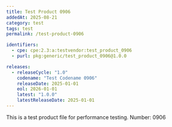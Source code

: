 ```yaml
---
title: Test Product 0906
addedAt: 2025-08-21
category: test
tags: test
permalink: /test-product-0906

identifiers:
  - cpe: cpe:2.3:a:testvendor:test_product_0906
  - purl: pkg:generic/test_product_0906@1.0.0

releases:
  - releaseCycle: "1.0"
    codename: "Test Codename 0906"
    releaseDate: 2025-01-01
    eol: 2026-01-01
    latest: "1.0.0"
    latestReleaseDate: 2025-01-01
---
```


This is a test product file for performance testing. Number: 0906
